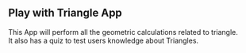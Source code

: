 ## Play with Triangle App
This App will perform all the geometric calculations related to triangle.  
It also has a quiz to test users knowledge about Triangles.
